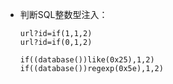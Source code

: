 - 判断SQL整数型注入：

  ```
  url?id=if(1,1,2)
  url?id=if(0,1,2)

  if((database())like(0x25),1,2)
  if((database())regexp(0x5e),1,2)
  ```

  ​

